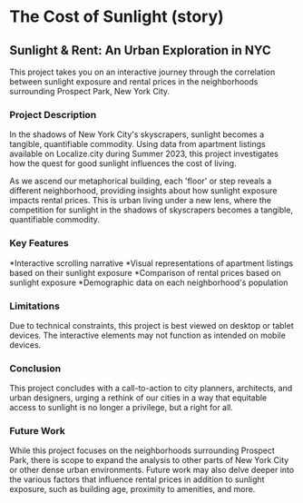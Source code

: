 # The Cost of Sunlight (story)


## Sunlight & Rent: An Urban Exploration in NYC

This project takes you on an interactive journey through the correlation between sunlight exposure and rental prices in the neighborhoods surrounding Prospect Park, New York City.

### Project Description

In the shadows of New York City's skyscrapers, sunlight becomes a tangible, quantifiable commodity. Using data from apartment listings available on Localize.city during Summer 2023, this project investigates how the quest for good sunlight influences the cost of living.

As we ascend our metaphorical building, each 'floor' or step reveals a different neighborhood, providing insights about how sunlight exposure impacts rental prices. This is urban living under a new lens, where the competition for sunlight in the shadows of skyscrapers becomes a tangible, quantifiable commodity.

### Key Features

*Interactive scrolling narrative
*Visual representations of apartment listings based on their sunlight exposure
*Comparison of rental prices based on sunlight exposure
*Demographic data on each neighborhood's population

### Limitations

Due to technical constraints, this project is best viewed on desktop or tablet devices. The interactive elements may not function as intended on mobile devices.

### Conclusion

This project concludes with a call-to-action to city planners, architects, and urban designers, urging a rethink of our cities in a way that equitable access to sunlight is no longer a privilege, but a right for all.

### Future Work

While this project focuses on the neighborhoods surrounding Prospect Park, there is scope to expand the analysis to other parts of New York City or other dense urban environments. Future work may also delve deeper into the various factors that influence rental prices in addition to sunlight exposure, such as building age, proximity to amenities, and more.
